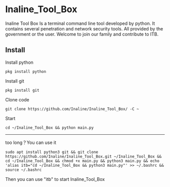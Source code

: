 # Inaline_Tool_Box
Inaline Tool Box Is a terminal command line tool developed by python.
It contains several penetration and network security tools. All provided by the government or the user.
Welcome to join our family and contribute to ITB.

## Install
Install python
```
pkg install python
```
Install git
```
pkg install git
```
Clone code
```
git clone https://github.com/Inaline/Inaline_Tool_Box/ -C ~
```
Start
```
cd ~/Inaline_Tool_Box && python main.py
```
---
too long？You can use it
```
sudo apt install python3 git && git clone https://github.com/Inaline/Inaline_Tool_Box.git ~/Inaline_Tool_Box && cd ~/Inaline_Tool_Box && chmod +x main.py && python3 main.py && echo 'alias itb="cd ~/Inaline_Tool_Box && python3 main.py"' >> ~/.bashrc && source ~/.bashrc
```
Then you can use "itb" to start Inaline_Tool_Box
